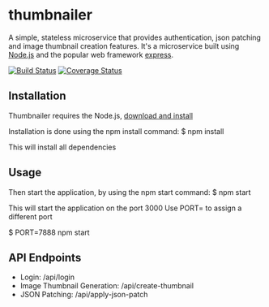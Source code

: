 # thumbnailer
A simple, stateless microservice that provides authentication, json patching and image thumbnail creation features. It's a microservice built using [Node.js](https://nodejs.org/) and the popular web framework [express](https://expressjs.com).

[![Build Status](https://travis-ci.org/emrys8/thumbnailer.svg?branch=develop)](https://travis-ci.org/emrys8/thumbnailer)
[![Coverage Status](https://coveralls.io/repos/github/emrys8/thumbnailer/badge.svg?branch=develop)](https://coveralls.io/github/emrys8/thumbnailer?branch=develop)

## Installation
Thumbnailer requires the Node.js, [download and install](https://nodejs.org/en/download/)

Installation is done using the npm install command:
$ npm install

This will install all dependencies

## Usage
Then start the application, by using the npm start command:
$ npm start

This will start the application on the port 3000
Use PORT=<port> to assign a different port

$ PORT=7888 npm start

## API Endpoints
* Login: /api/login
* Image Thumbnail Generation: /api/create-thumbnail
* JSON Patching: /api/apply-json-patch



